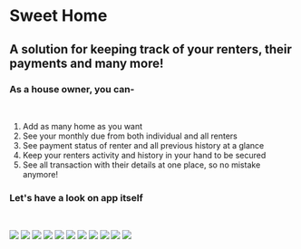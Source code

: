 # Sweet Home

## A solution for keeping track of your renters, their payments and many more! 

<h3> As a house owner, you can-</h2><br>

<!-- As a house owner, you can-  <br> -->
1. Add as many home as you want 
2. See your monthly due from both individual and all renters
3. See payment status of renter and all previous history at a glance
4. Keep your renters activity and history in your hand to be secured  
5. See all transaction with their details at one place, so no mistake anymore!  

<h3>Let's have a look on app itself</h2><br>
 
![](/readMeResources/monthDetail.png)  ![](/readMeResources/drawer.png) ![](/readMeResources/allFlats.png)  ![](/readMeResources/monthlyExpences.png)   ![](/readMeResources/allFlats.png) ![](/readMeResources/transaction.png) ![](/readMeResources/empty_transaction.png)  ![](/readMeResources/flatInfo.png)  ![](/readMeResources/menu.png)   ![](/readMeResources/settings.png)   ![](/readMeResources/transactionList.png)  
